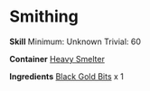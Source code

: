 <!-- TITLE: Black Gold Disc -->
<!-- SUBTITLE:  -->
# Smithing
**Skill**
Minimum: Unknown
Trivial: 60

**Container**
[Heavy Smelter](heavy-smelter)

**Ingredients**
[Black Gold Bits](black-gold-bits) x 1